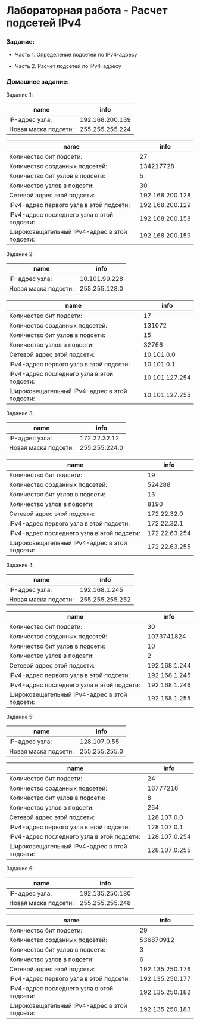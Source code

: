 #  Лабораторная работа - Расчет подсетей IPv4  


###  Задание:

+ Часть 1. Определение подсетей по IPv4-адресу

+ Часть 2. Расчет подсетей по IPv4-адресу



### Домашнее задание:

Задание 1:

|            name            	|              info              |
|-----------------------------|--------------------------------|
|     IP-адрес узла:          |       192.168.200.139          |
|     Новая маска подсети:    |       255.255.255.224          |



|                                 name       |             info                    |
|-----------------------------------------------|---------------------------------|
|  Количество бит подсети:                      |       27                        |
|  Количество созданных подсетей:               |       134217728                 |
|  Количество бит узлов в подсети:              |       5                         |
|  Количество узлов в подсети:                  |       30                        |
|  Сетевой адрес этой подсети:                  |       192.168.200.128           |
|  IPv4-адрес первого узла в этой подсети:      |       192.168.200.129           |
|  IPv4-адрес последнего узла в этой подсети:   |       192.168.200.158           |
|  Широковещательный IPv4-адрес в этой подсети: |       192.168.200.159           |


Задание 2:

|                       name |           info               |
|-----------------------------|--------------------------------|
|     IP-адрес узла:          |       10.101.99.228            |
|     Новая маска подсети:    |       255.255.128.0            |



|                                  name       |              info               |
|-----------------------------------------------|---------------------------------|
|  Количество бит подсети:                      |       17                        |
|  Количество созданных подсетей:               |       131072                    |
|  Количество бит узлов в подсети:              |       15                        |
|  Количество узлов в подсети:                  |       32766                     |
|  Сетевой адрес этой подсети:                  |       10.101.0.0                |
|  IPv4-адрес первого узла в этой подсети:      |       10.101.0.1                |
|  IPv4-адрес последнего узла в этой подсети:   |       10.101.127.254            |
|  Широковещательный IPv4-адрес в этой подсети: |       10.101.127.255            |



Задание 3:


|               name          |             info               |
|-----------------------------|--------------------------------|
|     IP-адрес узла:          |       172.22.32.12             |
|     Новая маска подсети:    |       255.255.224.0            |



|                                  name       |                info             |
|-----------------------------------------------|---------------------------------|
|  Количество бит подсети:                      |       19                        |
|  Количество созданных подсетей:               |       524288                    |
|  Количество бит узлов в подсети:              |       13                        |
|  Количество узлов в подсети:                  |       8190                      |
|  Сетевой адрес этой подсети:                  |       172.22.32.0               |
|  IPv4-адрес первого узла в этой подсети:      |       172.22.32.1               |
|  IPv4-адрес последнего узла в этой подсети:   |       172.22.63.254             |
|  Широковещательный IPv4-адрес в этой подсети: |       172.22.63.255             |


Задание 4:

|                        name |          info                 |
|-----------------------------|--------------------------------|
|     IP-адрес узла:          |       192.168.1.245            |
|     Новая маска подсети:    |       255.255.255.252          |



|                                  name       |          info                       |
|-----------------------------------------------|---------------------------------|
|  Количество бит подсети:                      |       30                        |
|  Количество созданных подсетей:               |       1073741824                |
|  Количество бит узлов в подсети:              |       10                        |
|  Количество узлов в подсети:                  |       2                         |
|  Сетевой адрес этой подсети:                  |       192.168.1.244             |
|  IPv4-адрес первого узла в этой подсети:      |       192.168.1.245             |
|  IPv4-адрес последнего узла в этой подсети:   |       192.168.1.246             |
|  Широковещательный IPv4-адрес в этой подсети: |       192.168.1.255             |


Задание 5:

|                    name|               info                 |
|-----------------------------|--------------------------------|
|     IP-адрес узла:          |       128.107.0.55             |
|     Новая маска подсети:    |       255.255.255.0            |



|                               name       |                  info               |
|-----------------------------------------------|---------------------------------|
|  Количество бит подсети:                      |       24                        |
|  Количество созданных подсетей:               |       16777216                  |
|  Количество бит узлов в подсети:              |       8                         |
|  Количество узлов в подсети:                  |       254                       |
|  Сетевой адрес этой подсети:                  |       128.107.0.0               |
|  IPv4-адрес первого узла в этой подсети:      |       128.107.0.1               |
|  IPv4-адрес последнего узла в этой подсети:   |       128.107.0.254             |
|  Широковещательный IPv4-адрес в этой подсети: |       128.107.0.255             |


Задание 6:


|                      name   |            info                |
|-----------------------------|--------------------------------|
|     IP-адрес узла:          |       192.135.250.180          |
|     Новая маска подсети:    |       255.255.255.248          |



|                               name       |               info                  |
|-----------------------------------------------|---------------------------------|
|  Количество бит подсети:                      |       29                        |
|  Количество созданных подсетей:               |       536870912                 |
|  Количество бит узлов в подсети:              |       3                         |
|  Количество узлов в подсети:                  |       6                         |
|  Сетевой адрес этой подсети:                  |       192.135.250.176           |
|  IPv4-адрес первого узла в этой подсети:      |       192.135.250.177           |
|  IPv4-адрес последнего узла в этой подсети:   |       192.135.250.182           |
|  Широковещательный IPv4-адрес в этой подсети: |       192.135.250.183           |